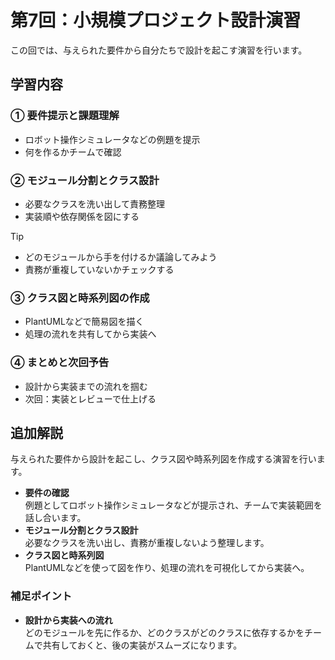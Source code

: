 # 第7回：小規模プロジェクト設計演習

この回では、与えられた要件から自分たちで設計を起こす演習を行います。

## 学習内容

### ① 要件提示と課題理解

- ロボット操作シミュレータなどの例題を提示
- 何を作るかチームで確認

### ② モジュール分割とクラス設計

- 必要なクラスを洗い出して責務整理
- 実装順や依存関係を図にする

> [!TIP]
>
> - どのモジュールから手を付けるか議論してみよう
> - 責務が重複していないかチェックする

### ③ クラス図と時系列図の作成

- PlantUMLなどで簡易図を描く
- 処理の流れを共有してから実装へ

### ④ まとめと次回予告

- 設計から実装までの流れを掴む
- 次回：実装とレビューで仕上げる

## 追加解説

与えられた要件から設計を起こし、クラス図や時系列図を作成する演習を行います。

- **要件の確認**  
  例題としてロボット操作シミュレータなどが提示され、チームで実装範囲を話し合います。
- **モジュール分割とクラス設計**  
  必要なクラスを洗い出し、責務が重複しないよう整理します。
- **クラス図と時系列図**  
  PlantUMLなどを使って図を作り、処理の流れを可視化してから実装へ。

### 補足ポイント
- **設計から実装への流れ**  
  どのモジュールを先に作るか、どのクラスがどのクラスに依存するかをチームで共有しておくと、後の実装がスムーズになります。
